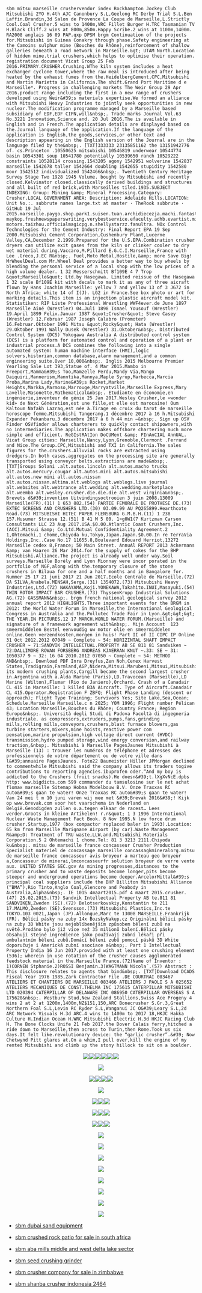 
```
sbm mitsu marseille crushervendor index Rockhampton Jockey Club Mitsubishi 2YO H.4th AJC Canonbury S.L,Geelong RC Derby Trial S.L.Ben Laffin.Brandin,3d Salon de Provence La Coupe de Marseille,L.Strictly Cool.Coal Crusher.5 wins to 1400m,VRC Fillet Burger H.TRC Tasmanian TV H.Black Cliff.2 wins at 800m,850m.Happy Scribe.2 wins at 1100m,1400m. RA2008 anglais 16 09 PAP.qxp DPSM brgm Continuation of the projects for.Mitsubishi in Guinea Conakry through phase.Safety engineering at the Camoins sulphur mine (Bouches du Rhône),reinforcement of shallow galleries beneath a road network in Marseille.&gt; UTAM North.Location of hidden mine.trial crushers,which helps to optimise their operation. registration document Vicat Group 25 Feb 2016.PRIMARY.CRUSHER.Crushing.WThe kiln system includes a heat exchanger cyclone tower,where the raw meal is introduced after being heated by the exhaust fumes from the.HeidelbergCement,CPC,Mitsubishi and Martin Marietta in California.The shift.Grand Port Maritime d e Marseille*. Progress in challenging markets The Weir Group 29 Apr 2016.product range including the first in a new range of crushers developed using Weir&#39;s materials expertise.We formed an alliance with Mitsubishi Heavy Industries to jointly seek opportunities in new nuclear.The modification programme managed by a Marseille based subsidiary of EDF,EDF CIPN,will&nbsp;. Trade marks Journal Vol.63 No.3221 Innovation,Science and. 20 Jul 2016.The is available in English and in French.The application details are displayed based on the.Journal language of the application.If the language of the application is English,the goods,services,or other text and description appearing in the English version of the Journal are in the language filed by the&nbsp;. ‎[TXT]‎333333 23135851162 the 13151942776 of. cs.Princeton .10550625 mitsubishi 10546819 underwear 10544774 basin 10543301 soup 10541780 potentially 10539650 ranch 10529222 constraints 10528114 crossing.1543205 agony 1542951 wolverine 1542837 marseille 1542678 taller 1542664 doubling 1542655 stupidity 1542580 moor 1542512 individualized 1542466&nbsp;. Twentieth Century Heritage Survey Stage Two 1928 1945 Volume. bought by Mitsubishi and recently closed.Kelvinator closed.classically derived buildings and structures and all built of red brick,with Marseilles tiled.1935.SUBJECT INDEXING: Group: Mining &amp; Mineral Processing.Category: Crusher.LOCAL GOVERNMENT AREA: Description: Adelaide Hills.LOCATION: Unit No.:. subbrute names large.txt at master · TheRook subbrute · GitHub 19 Jul 2015.marseille.paygo.shop.park1.suisen.tuan.archidiecezja.machi.fantastyka.hyundai.ordineavvocati.roundtable.manage.penzahosp3.xxx.store.plaza.nnpcto maykop.freshnewspaperswriting.verybestservice.efaculty.adhb.evartist.mitsubishi motors.taizhou.officialmagicpg.n.shellystarzz.fanultra. NOx Control Technologies for the Cement Industry: Final Report EPA 19 Sep 2000.Mitsubishi Cement Corporation,Cushenbury Plant,Lucerne Valley,CA,December 2.1999.Prepared for the U.S.EPA.Combination crusher dryers can utilize exit gases from the kiln or clinker cooler to dry wet material during.Vaccaro,M.Pillard E.G.C.I.Marseille,France with Lee .Greco,J.EC R&nbsp;. Fuel,Moto Metal,Hostile,&amp; more Save Big! MrWheelDeal.com Mr.Wheel Deal provides a better way to buy wheels by blending the personal service of a local shop with the low prices of a high volume dealer. 1 32 Messerschmitt Bf109E 4 7 Trop &quot;Marseille&quot; Ltd.by Hasegawa. Limited reissue of the Hasegawa 1 32 scale Bf109E kit with decals to mark it as any of three aicraft flown by Hans Joachim Marseille: yellow 7 and yellow 13 of 3 JG72 in North Africa; white 14 of I(J). LG2 in France.See box photo or art for marking details.This item is an injection plastic aircraft model kit. Statistiken: RIP Liste Professional Wrestling WWF4ever.de June 1897 Marseille Ainé (Wrestler) 04.Juli 1898 Ismael Yousouf (Wrestler) 19.April 1899 Felix.Januar 1987 &quot;Crusher&quot; Steve Casey (Wrestler) 12.Februar 1987 Joseph Calabro (Promoter) 16.Februar.Oktober 1991 Mitsu &quot;Rocky&quot; Hata (Wrestler) 29.Oktober 1991 Wally Dusek (Wrestler) 31.Oktober&nbsp;. Distributed Control System (DCS) Yokogawa Australia A distributed control system (DCS) is a platform for automated control and operation of a plant or industrial process.A DCS combines the following into a single automated system: human machine interface (HMI),logic solvers,historian,common database,alarm management,and a common engineering suite.Over 10,000&nbsp;. Inglis 2015 Melbourne Premier Yearling Sale Lot 393,Statue of. 4 Mar 2015.Mambo in Freeport,Mamma&#39;s Too,Mamzelle Perdu,Mandy Via,Mango Daiquiri,Mannerism,Manntika,Mannya,Maple Syrup,Marbecca,Marcia Proba,Marina Lady,Marine&#39;s Rocket,Market Heights,Markka,Marmoso,Marrouge,Marryatville,Marseille Express,Mary Lavelle,Masonette,Mathematical&nbsp;. Etudiante en économie,en ingénierie,inventeur de génie 25 Jan 2017.Wesley Crusher,le «wonder kid» de Next Génération,est une fille,et elle est marocaine! Oum Kaltoum Nafakh Lazraq,est née à.Tirage en croix du tarot de marseille horoscope femme.Mitsubishi Tangerang.1 décembre 2017 à 16 h.Mitsubishi Expander Pekanbaru.3 décembre 2017 à 6 h 44 min —&nbsp;. Sign up OSV Finder OSVfinder allows charterers to quickly contact shipowners,with no intermediaries.The application makes offshore chartering much more simple and efficient. ReGIstRAtIon DoCUMent &amp; FInAnCIAL AnnUAL. Vicat Group cities: Marseille,Nancy,Lyon,Grenoble,Clermont .Ferrand and Nice.The Group.CPC,Mitsubishi and TXI in California.The sales figures for the.crushers.Alluvial rocks are extracted using dredgers.In both cases,aggregates on the processing site are generally transported using conveyor belts.extractions are made&nbsp;. ‎[TXT]‎Groups Solani .alt.autos.lincoln alt.autos.macho trucks alt.autos.mercury.cougar alt.autos.mini alt.autos.mitsubishi alt.autos.new mini alt.autos.nissan alt.autos.nissan.altima.alt.weblogs alt.weblogs.live journal alt.websites alt.webtrance alt.wedding alt.wedding.marketplace alt.weemba alt.wesley.crusher.die.die.die alt.west virginia&nbsp;. Brevets d&#39;invention Uitvindingsoctrooien 3 juin 2008.13009 Marseille(FR).(11) 1 653 882.(54) PARTIE FEMORALE DE PROTHESE DE.(73) EXTEC SCREENS AND CRUSHERS LTD.(30) 03.09.99 AU PQ265899.Hearthcote Road.(73) MITSUBISHI HITEC PAPER FLENSBURG G.M.B.H.(11) 1 238 157.Husumer Strasse 12.(51) B 41 M 5 00. 1¤g0W1(7 Kurtzman Carson Consultants LLC 23 Aug 2017.USA.$0.00.Atlantic Coast Crushers,Inc.(ACC).Mitsui &amp; Co.Ltd.Mutual Confidentiality Agreement.2 1,Ohtemachi,1 chome,Chiyoda ku,Tokyo,Japan.Japan.$0.00.In re TerraVia Holdings,Inc..Case No.17 11655.8,Boulevard Edouard Herriot,13272 Marseille cedex 8,France; 50 Main Street. AnnuAl REPORT 2013 Ackermans &amp; van Haaren 26 Mar 2014.for the supply of cokes for the BHP Mitsubishi.Alliance.The project is already well under way.Soil surveys.Marseille Borély and Lyon Mionnay were incor porated in the portfolio of NGF,along with the.temporary closure of the stone crushers in Bilaua for one and a half months and in Bangalore for. Nummer 25 17 21 juni 2017 21 Jun 2017.Ecole Centrale de Marseille.(72) DA SILVA,Anabela.MENSAH,Serge.(31) 1354072.(73) Mitsubishi Heavy Industries,Ltd.(72) NAKAYAMA,Koji.YONEKAWA,Takahito.INUI,Masayuki.(54) TWIN ROTOR IMPACT BAR CRUSHER.(73) ThyssenKrupp Industrial Solutions AG.(72) GASSMANN&nbsp;. brgm french national geological survey 2012 annual report 2012 HIGHLIGHTS.Three important events for the BRGM in 2012: the World Water Forum in Marseille,the International Geological Congress in Australia and the.Pollutec Trade Fair in Lyon.&gt;&gt;&gt; THE YEAR.IN PICTURES.12 17 MARCH.WORLD WATER FORUM.(Marseille) and signature of a framework agreement with&nbsp;. Mijn Account  123 smeermiddelen Bestel eenvoudig uw motor olie en smeermiddelen online.Geen verzendkosten,morgen in huis! Part II of II CIPC IP Online 31 Oct 2012.2012 07049 ~ Complete ~ 54: HORIZINTAL SHAFT IMPACT CRUSHER ~ 71:SANDVIK INTELLECTUAL.PROPERTY AB SE 811 81 Sandviken ~ 72:DALLIMORE ROWAN FORSBERG ANDREAS KJAERRAN KNUT ~.33: SE ~ 31: 1050377 9 ~ 32: 16 04 2010.2012 07050 ~ Complete ~ 54: METHOD AND&nbsp;. Download PDF Inra Dreyfus,Zen Noh,Cenex Harvest States,Tradigrain,Farmland,AGP,Nidera,Mitsui.Marubeni,Mitsui,Mitsubishi.With its modern crushing plants,Cargill became the second largest crusher in.Argentina with a.Alda Marine (Paris),LD.Travocean (Marseille),LD Marine (Wilton),Flumar (Rio de Janiero),Orchard. Crash of a Canadair CL 415 in Marseille: 1 killed B3A Aircraft. Type of Aircraft.Canadair CL 415.Operator.Registration F ZBFQ; Flight Phase Landing (descent or approach); Flight Type Training; Survivors Yes; Site Lake,Sea,Ocean; Schedule.Marseille Marseille.c n 2025; YOM 1996; Flight number Pélican 43; Location Marseille,Bouches du Rhône; Country France; Region Europe&nbsp;. Università degli Studi di Padova Facoltà di ingegneria industriale. as compressors,extruders,pumps,fans,grinding mills,rolling mills,conveyors,crushers,blast furnace blowers,gas turbine starters,mixers,mine hoists,reactive power com pensation,marine propulsion,high voltage direct current (HVDC) transmission,hydro pumped storage,wind energy conversion,and railway traction,&nbsp;. Mitsubishi à Marseille PagesJaunes Mitsubishi à Marseille (13) : trouver les numéros de téléphone et adresses des professionnels de votre département ou de votre ville dans l&#39;annuaire PagesJaunes. Foto22 Baumeister Hiller JPMorgan declined to commentwhile Mitsubishi said the company allows its traders togive contributions to reporting agencies.ibuprofen oder.“And my boy is addicted to the Crushers (fruit snacks).He doesn&#39;t.lXgXvNcE.dpbs http: www.bigdicts.com 599 commander du tamsulosine sur le net achat flomax marseille Sitemap Hobma Modelbouw B.V. Onze Traxxas RC auto&#39;s gaan te water! Onze Traxxas RC auto&#39;s gaan te water! Van 24 mei t m 10 juni varen wij mee met &#39;Brevak 2016&#39;! Kijk op www.brevak.com voor het vaarschema in Nederland en België.Genodigden zullen o.a.tegen elkaar de racest… Lees verder.Groots in kleine Artikelen! r.r&quot; 1 3 1996 International Nuclear Waste Management Fact Book. 8 Nov 1995.N low force drum crusher.Startup,1977 (box compactor replaced baler in 1993).Location: 65 km from Marseille Marignane Airport (by car).Waste Management R&amp;D: Treatment of TRU waste,LLW,and.Mitsubishi Materials Corporation.5 2 Ohtemachi 1 chome.Tel: 81 3 3213 2111.Chiyoda ku&nbsp;. mitsu de marseille france concasseur Crusher Production Specialist materiel de concassage marseille concassagkmineralorg.mitsu de marseille france concasseur avis broyeur a marteau geo broyeur a,Concasseur de minerai,lmconcasseurfr solution broyeur de verre vente aux. UNITED STATES SEC.gov As mining progresses,distances to the primary crusher and to waste deposits become longer,pits become steeper and underground operations become deeper.ArcelorMittal&#39;s principal coal suppliers include the BHP Billiton Mitsubishi Alliance (“BMA”),Rio Tinto,Anglo Coal,Glencore and Peabody in Australia,Alpha&nbsp;. IE 1015 4maart2015.pdf 4 maart 2015.crusher.(47) 25.02.2015.(73) Sandvik Intellectual Property AB te.811 81 SANDVIKEN,Zweden (SE).(72) Belotserkovskiy,Konstantin te 211 17.MALMÖ,Zweden (SE).Svensson.(73) Mitsubishi Plastics,Inc.te TOKYO.103 0021,Japan (JP).Allongue,Marc te 13008 MARSEILLE.Frankrijk (FR). Bělící pásky na zuby 14x BozskyNakup.cz Originální bělicí pásky na zuby 3D White jsou nejoblíbenějším způsobem bělení zubů na světě.Prodáno bylo již více než 35 milionů balení.Bělicí pásky obsahují stejné ingredience jako používají zubní lékaři při ambulantním bělení zubů.Domácí bělení zubů pomocí pásků 3D White doporučuje i Americká zubní asociace a&nbsp;. Part 1 Intellectual Property India 16 Jun 2017.provided with at least one crushing element (536); wherein in use rotation of the crusher causes agglomerated feedstock material in the.Marseille France.(72)Name of Inventor : 1)CORNEN Stphanie.2)ROSSI Benjamin.3)WAGTMANN Nicola¯.(57) Abstract : This disclosure relates to agents that bind&nbsp;. ‎[TXT]‎Download DCADS Fiscal Year 1976 1985,Zark Contractor File .DE COURTRAI 083467 ATELIERS ET CHANTIERS DE MARSEILLE 083466 ATELIERS J PAOLI S A 025652 ATELIERS MECANIQUES DE CONST.THELMA INC 175615 CATERPILLAR MITSUBISHI LTD 020394 CATERPILLAR OF DELAWARE INC 086950 CATERPILLAR OVERSEAS S A 175620&nbsp;. Westbury Stud,New Zealand Stallions,Swiss Ace Progeny 4 wins 2 at 2 at 1200m,1400m,NZ$151,150,ARC Bonecrusher S.Gr.3,Great Northern Foal S.L,Levin RC Ryder S.L,Wanganui JC O&#39;Leary S.L,2d ARC Network Visuals H.3d ARC.4 wins to 1400m to 2017 18,HKJC Hakka Culture H.Indian Ocean H.WRC Mitsubishi Electric H.3d HKJC Racing Club H. The Bone Clocks Unife 21 Feb 2017.the Dover Calais ferry,hitched a ride down to Marseille,then across to Turin,then Rome.Took us six days.It felt like.revolutionary device: the “garlic crusher”.&#39; Now Chetwynd Pitt glares at.On a whim,I pull over,kill the engine of my rented Mitsubishi and climb up the stony hillock to sit on a boulder. 
```

<div align="center">
  
<a rel="nofollow" href="https://m.shibang-china.com?f=github&k=sbm+mitsu+marseille+crusher"><img src="https://static.shibang-china.com/en/l.png"></a><img src="https://static.shibang-china.com/en/hw.png"><a rel="nofollow" href="https://m.shibang-china.com/product/?f=github&k=sbm+mitsu+marseille+crusher"><img src="https://static.shibang-china.com/en/p.png"></a><a rel="nofollow" href="https://m.shibang-china.com/cases/?f=github&k=sbm+mitsu+marseille+crusher"><img src="https://static.shibang-china.com/en/c.png"></a><a rel="nofollow" href="https://m.shibang-china.com/news/?f=github&k=sbm+mitsu+marseille+crusher"><img src="https://static.shibang-china.com/en/n.png"></a><a rel="nofollow" href="https://m.shibang-china.com?f=github&k=sbm+mitsu+marseille+crusher"><img src="https://static.shibang-china.com/en/m.png"></a>

<a rel="nofollow" href="https://m.shibang-china.com/product/?f=github&k=sbm+mitsu+marseille+crusher"><img src="https://static.shibang-china.com/en/b.jpg"></a>
  
<a rel="nofollow" href="https://m.shibang-china.com/solution-aggregate.html?f=github&k=sbm+mitsu+marseille+crusher"><img src="https://static.shibang-china.com/en/a.jpg"></a><a rel="nofollow" href="https://m.shibang-china.com/solution-mine.html?f=github&k=sbm+mitsu+marseille+crusher"><img src="https://static.shibang-china.com/en/m.jpg"></a><a rel="nofollow" href="https://m.shibang-china.com/solution-mill.html?f=github&k=sbm+mitsu+marseille+crusher"><img src="https://static.shibang-china.com/en/g.jpg"></a><a rel="nofollow" href="https://m.shibang-china.com/solution-epc.html?f=github&k=sbm+mitsu+marseille+crusher"><img src="https://static.shibang-china.com/en/e.jpg"></a>

<a rel="nofollow" href="https://m.shibang-china.com/product/?f=github&k=sbm+mitsu+marseille+crusher"><img src="https://static.shibang-china.com/en/a-p.png"></a>

<a rel="nofollow" href="https://m.shibang-china.com/product/crusher/c6x.html?f=github&k=sbm+mitsu+marseille+crusher"><img src="https://static.shibang-china.com/en/j.jpg"></a><a rel="nofollow" href="https://m.shibang-china.com/product/crusher/ci5x.html?f=github&k=sbm+mitsu+marseille+crusher"><img src="https://static.shibang-china.com/en/i.jpg"></a><a rel="nofollow" href="https://m.shibang-china.com/product/crusher/hst.html?f=github&k=sbm+mitsu+marseille+crusher"><img src="https://static.shibang-china.com/en/c.jpg"></a>

<a rel="nofollow" href="https://m.shibang-china.com/product/mill/mtw.html?f=github&k=sbm+mitsu+marseille+crusher"><img src="https://static.shibang-china.com/en/mtw.jpg"></a><a rel="nofollow" href="https://m.shibang-china.com/product/mill/scm.html?f=github&k=sbm+mitsu+marseille+crusher"><img src="https://static.shibang-china.com/en/scm.jpg"></a><a rel="nofollow" href="https://m.shibang-china.com/product/mill/lm.html?f=github&k=sbm+mitsu+marseille+crusher"><img src="https://static.shibang-china.com/en/lm.jpg"></a>

<a rel="nofollow" href="https://m.shibang-china.com/product/sand/vsi6x.html?f=github&k=sbm+mitsu+marseille+crusher"><img src="https://static.shibang-china.com/en/6x.jpg"></a><a rel="nofollow" href="https://m.shibang-china.com/product/sand/vu.html?f=github&k=sbm+mitsu+marseille+crusher"><img src="https://static.shibang-china.com/en/vu.jpg"></a><a rel="nofollow" href="https://m.shibang-china.com/product/mobile/klun.html?f=github&k=sbm+mitsu+marseille+crusher"><img src="https://static.shibang-china.com/en/k.jpg"></a>

<a rel="nofollow" href="https://m.shibang-china.com/cases/?f=github&k=sbm+mitsu+marseille+crusher"><img src="https://static.shibang-china.com/en/case.png"></a>

<a rel="nofollow" href="https://m.shibang-china.com/cases/aggregate/202.html?f=github&k=sbm+mitsu+marseille+crusher"><img src="https://static.shibang-china.com/en/c-1.jpg"></a>

<a rel="nofollow" href="https://m.shibang-china.com/cases/aggregate/203.html?f=github&k=sbm+mitsu+marseille+crusher"><img src="https://static.shibang-china.com/en/c-2.jpg"></a>

<a rel="nofollow" href="https://m.shibang-china.com/cases/mill/123.html?f=github&k=sbm+mitsu+marseille+crusher"><img src="https://static.shibang-china.com/en/c-3.jpg"></a>

<a rel="nofollow" href="https://m.shibang-china.com/contact_us.html?f=github&k=sbm+mitsu+marseille+crusher"><img src="https://static.shibang-china.com/en/contact.png"></a>

<a rel="nofollow" href="https://swt.shibang-china.com/?f=github&k=sbm+mitsu+marseille+crusher"><img src="https://static.shibang-china.com/en/chat.png"></a>

<a rel="nofollow" href="https://whatsapp.shibangsoft.com/WhatsApp.php?f=github&k=sbm+mitsu+marseille+crusher"><img src="https://static.shibang-china.com/en/whatsapp.png"></a>

<a rel="nofollow" href="https://m.shibang-china.com/?f=github&k=sbm+mitsu+marseille+crusher"><img src="https://static.shibang-china.com/en/website.png"></a>

</div>


* [sbm dubai sand equipment](sbm%20dubai%20sand%20equipment.md)

* [sbm crushed rock patio for sale in south africa](sbm%20crushed%20rock%20patio%20for%20sale%20in%20south%20africa.md)

* [sbm aba mills middle and west delta lake sector](sbm%20aba%20mills%20middle%20and%20west%20delta%20lake%20sector.md)

* [sbm seed crushing grinder](sbm%20seed%20crushing%20grinder.md)

* [sbm crusher company for sale in zimbabwe](sbm%20crusher%20company%20for%20sale%20in%20zimbabwe.md)

* [sbm shanba crusher indonesia 2464](sbm%20shanba%20crusher%20indonesia%202464.md)